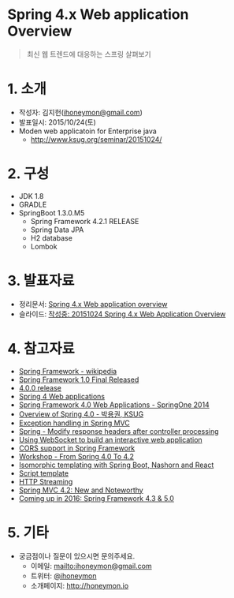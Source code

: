 Spring 4.x Web application Overview
===================================

> 최신 웹 트렌드에 대응하는 스프링 살펴보기

# 1. 소개
* 작성자: 김지헌(<ihoneymon@gmail.com>)
* 발표일시: 2015/10/24(토)
* Moden web applicatoin for Enterprise java
	- <http://www.ksug.org/seminar/20151024/>

# 2. 구성
* JDK 1.8
* GRADLE
* SpringBoot 1.3.0.M5
	- Spring Framework 4.2.1 RELEASE
	- Spring Data JPA
	- H2 database
	- Lombok

# 3. 발표자료
* 정리문서: [Spring 4.x Web application overview](https://www.dropbox.com/s/3i09r1gmnhmwqid/20151024_rocking-the-spring-4x-for-web.md?dl=0)
* 슬라이드: [작성중: 20151024 Spring 4.x Web Application Overview](https://docs.google.com/presentation/d/1KMOzO9yXb3AvuSM2GP_kSfHu111SOEwiABxOGgVRUek/edit?usp=sharing)

# 4. 참고자료
* [Spring Framework - wikipedia](https://en.wikipedia.org/wiki/Spring_Framework)
* [Spring Framework 1.0 Final Released](https://spring.io/blog/2004/03/24/spring-framework-1-0-final-released)
* [4.0.0 release](http://docs.spring.io/spring/docs/4.0.0.RELEASE/spring-framework-reference/htmlsingle/)
* [Spring 4 Web applications](http://www.springio.net/spring-4-web-applications/)
* [Spring Framework 4.0 Web Applications  - SpringOne 2014](http://www.slideshare.net/SpringCentral/s2gx2014-spring4webapps)
* [Overview of Spring 4.0 - 박용권, KSUG](https://github.com/arawn/overview-of-spring4)
* [Exception handling in Spring MVC](https://spring.io/blog/2013/11/01/exception-handling-in-spring-mvc)
* [Spring - Modify response headers after controller processing](http://mtyurt.net/2015/07/20/spring-modify-response-headers-after-processing/)
* [Using WebSocket to build an interactive web application](https://spring.io/guides/gs/messaging-stomp-websocket/)
* [CORS support in Spring Framework](https://spring.io/blog/2015/06/08/cors-support-in-spring-framework)
* [Workshop - From Spring 4.0 To 4.2](https://github.com/victorbuckservices/workshop-spring-4.0-to-4.2)
* [Isomorphic templating with Spring Boot, Nashorn and React](https://speakerdeck.com/sdeleuze/isomorphic-templating-with-spring-boot-nashorn-and-react)
* [Script template](http://docs.spring.io/spring/docs/current/spring-framework-reference/htmlsingle/#view-script)
* [HTTP Streaming](http://docs.spring.io/spring/docs/current/spring-framework-reference/htmlsingle/#mvc-ann-async-http-streaming)
* [Spring MVC 4.2: New and Noteworthy](http://www.slideshare.net/SpringCentral/spring-mvc-42-new-and-noteworthy-53171347)
* [Coming up in 2016: Spring Framework 4.3 & 5.0](https://spring.io/blog/2015/08/03/coming-up-in-2016-spring-framework-4-3-5-0)

# 5. 기타
* 궁금점이나 질문이 있으시면 문의주세요.
	- 이메일: <mailto:ihoneymon@gmail.com>
	- 트위터: [@ihoneymon](https://twitter.com/ihoneymon)
	- 소개페이지: <http://honeymon.io>